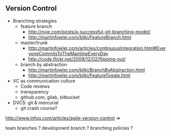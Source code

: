 ## Version Control

* Branching strategies
  * feature branch 
    * http://nvie.com/posts/a-successful-git-branching-model/
    * http://martinfowler.com/bliki/FeatureBranch.html
  * master/trunk 
    * http://martinfowler.com/articles/continuousIntegration.html#EveryoneCommitsToTheMainlineEveryDay
    * http://code.flickr.net/2009/12/02/flipping-out/
  * branch by abstraction 
    * http://martinfowler.com/bliki/BranchByAbstraction.html
    * http://martinfowler.com/bliki/FeatureToggle.html
* VC as communication culture
  * Code reviews
  * transparency
  * github.com, gilab, bitbucket
* DVCS: git & mercurial
  * git crash course?

http://www.infoq.com/articles/agile-version-control =>

team branches ?
development branch ?
branching policies ?
